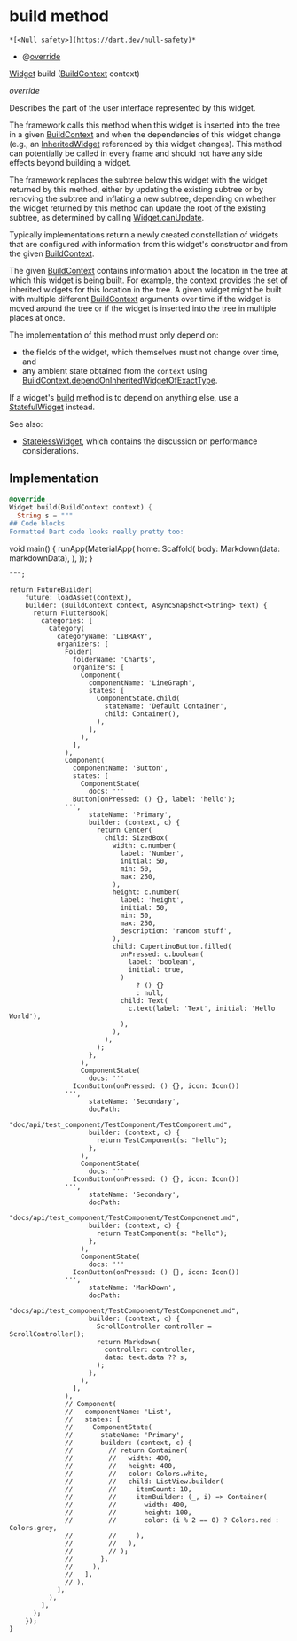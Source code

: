 


# build method




    *[<Null safety>](https://dart.dev/null-safety)*



- @[override](https://api.flutter.dev/flutter/dart-core/override-constant.html)

[Widget](https://api.flutter.dev/flutter/widgets/Widget-class.html) build
([BuildContext](https://api.flutter.dev/flutter/widgets/BuildContext-class.html) context)

_override_



<p>Describes the part of the user interface represented by this widget.</p>
<p>The framework calls this method when this widget is inserted into the tree
in a given <a href="https://api.flutter.dev/flutter/widgets/BuildContext-class.html">BuildContext</a> and when the dependencies of this widget change
(e.g., an <a href="https://api.flutter.dev/flutter/widgets/InheritedWidget-class.html">InheritedWidget</a> referenced by this widget changes). This
method can potentially be called in every frame and should not have any side
effects beyond building a widget.</p>
<p>The framework replaces the subtree below this widget with the widget
returned by this method, either by updating the existing subtree or by
removing the subtree and inflating a new subtree, depending on whether the
widget returned by this method can update the root of the existing
subtree, as determined by calling <a href="https://api.flutter.dev/flutter/widgets/Widget/canUpdate.html">Widget.canUpdate</a>.</p>
<p>Typically implementations return a newly created constellation of widgets
that are configured with information from this widget's constructor and
from the given <a href="https://api.flutter.dev/flutter/widgets/BuildContext-class.html">BuildContext</a>.</p>
<p>The given <a href="https://api.flutter.dev/flutter/widgets/BuildContext-class.html">BuildContext</a> contains information about the location in the
tree at which this widget is being built. For example, the context
provides the set of inherited widgets for this location in the tree. A
given widget might be built with multiple different <a href="https://api.flutter.dev/flutter/widgets/BuildContext-class.html">BuildContext</a>
arguments over time if the widget is moved around the tree or if the
widget is inserted into the tree in multiple places at once.</p>
<p>The implementation of this method must only depend on:</p>
<ul>
<li>the fields of the widget, which themselves must not change over time,
and</li>
<li>any ambient state obtained from the <code>context</code> using
<a href="https://api.flutter.dev/flutter/widgets/BuildContext/dependOnInheritedWidgetOfExactType.html">BuildContext.dependOnInheritedWidgetOfExactType</a>.</li>
</ul>
<p>If a widget's <a href="../../main/Storyboard/build.md">build</a> method is to depend on anything else, use a
<a href="https://api.flutter.dev/flutter/widgets/StatefulWidget-class.html">StatefulWidget</a> instead.</p>
<p>See also:</p>
<ul>
<li><a href="https://api.flutter.dev/flutter/widgets/StatelessWidget-class.html">StatelessWidget</a>, which contains the discussion on performance considerations.</li>
</ul>



## Implementation

```dart
@override
Widget build(BuildContext context) {
  String s = """
## Code blocks
Formatted Dart code looks really pretty too:
  ```
  void main() {
    runApp(MaterialApp(
      home: Scaffold(
        body: Markdown(data: markdownData),
      ),
    ));
  }
  ```
""";

  return FutureBuilder(
      future: loadAsset(context),
      builder: (BuildContext context, AsyncSnapshot<String> text) {
        return FlutterBook(
          categories: [
            Category(
              categoryName: 'LIBRARY',
              organizers: [
                Folder(
                  folderName: 'Charts',
                  organizers: [
                    Component(
                      componentName: 'LineGraph',
                      states: [
                        ComponentState.child(
                          stateName: 'Default Container',
                          child: Container(),
                        ),
                      ],
                    ),
                  ],
                ),
                Component(
                  componentName: 'Button',
                  states: [
                    ComponentState(
                      docs: '''
                  Button(onPressed: () {}, label: 'hello');
                ''',
                      stateName: 'Primary',
                      builder: (context, c) {
                        return Center(
                          child: SizedBox(
                            width: c.number(
                              label: 'Number',
                              initial: 50,
                              min: 50,
                              max: 250,
                            ),
                            height: c.number(
                              label: 'height',
                              initial: 50,
                              min: 50,
                              max: 250,
                              description: 'random stuff',
                            ),
                            child: CupertinoButton.filled(
                              onPressed: c.boolean(
                                label: 'boolean',
                                initial: true,
                              )
                                  ? () {}
                                  : null,
                              child: Text(
                                c.text(label: 'Text', initial: 'Hello World'),
                              ),
                            ),
                          ),
                        );
                      },
                    ),
                    ComponentState(
                      docs: '''
                  IconButton(onPressed: () {}, icon: Icon())
                ''',
                      stateName: 'Secondary',
                      docPath:
                          "doc/api/test_component/TestComponent/TestComponent.md",
                      builder: (context, c) {
                        return TestComponent(s: "hello");
                      },
                    ),
                    ComponentState(
                      docs: '''
                  IconButton(onPressed: () {}, icon: Icon())
                ''',
                      stateName: 'Secondary',
                      docPath:
                          "docs/api/test_component/TestComponent/TestComponenet.md",
                      builder: (context, c) {
                        return TestComponent(s: "hello");
                      },
                    ),
                    ComponentState(
                      docs: '''
                  IconButton(onPressed: () {}, icon: Icon())
                ''',
                      stateName: 'MarkDown',
                      docPath:
                          "docs/api/test_component/TestComponent/TestComponenet.md",
                      builder: (context, c) {
                        ScrollController controller = ScrollController();
                        return Markdown(
                          controller: controller,
                          data: text.data ?? s,
                        );
                      },
                    ),
                  ],
                ),
                // Component(
                //   componentName: 'List',
                //   states: [
                //     ComponentState(
                //       stateName: 'Primary',
                //       builder: (context, c) {
                //         // return Container(
                //         //   width: 400,
                //         //   height: 400,
                //         //   color: Colors.white,
                //         //   child: ListView.builder(
                //         //     itemCount: 10,
                //         //     itemBuilder: (_, i) => Container(
                //         //       width: 400,
                //         //       height: 100,
                //         //       color: (i % 2 == 0) ? Colors.red : Colors.grey,
                //         //     ),
                //         //   ),
                //         // );
                //       },
                //     ),
                //   ],
                // ),
              ],
            ),
          ],
        );
      });
}
```







